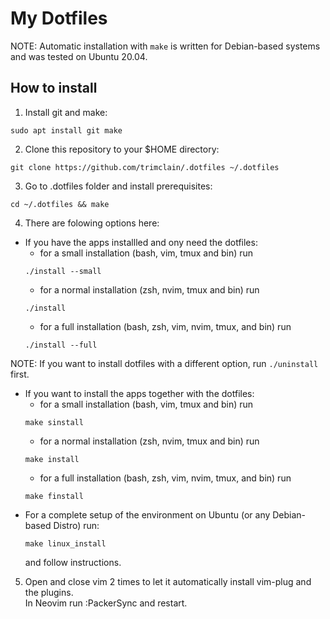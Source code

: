 # My Dotfiles

NOTE: Automatic installation with `make` is written for Debian-based systems and was tested on Ubuntu 20.04.

## How to install

1. Install git and make:
```
sudo apt install git make
```
2. Clone this repository to your $HOME directory:
```
git clone https://github.com/trimclain/.dotfiles ~/.dotfiles
```
3. Go to .dotfiles folder and install prerequisites:
```
cd ~/.dotfiles && make
```
4. There are folowing options here:
- If you have the apps installled and ony need the dotfiles:
    - for a small installation (bash, vim, tmux and bin) run
    ```
    ./install --small
    ```
    - for a normal installation (zsh, nvim, tmux and bin) run
    ```
    ./install
    ```
    - for a full installation (bash, zsh, vim, nvim, tmux, and bin) run
    ```
    ./install --full
    ```
NOTE: If you want to install dotfiles with a different option, run `./uninstall` first.
- If you want to install the apps together with the dotfiles:
    - for a small installation (bash, vim, tmux and bin) run
    ```
    make sinstall
    ```
    - for a normal installation (zsh, nvim, tmux and bin) run
    ```
    make install
    ```
    - for a full installation (bash, zsh, vim, nvim, tmux, and bin) run
    ```
    make finstall
    ```
- For a complete setup of the environment on Ubuntu (or any Debian-based Distro) run:
    ```
    make linux_install
    ```
    and follow instructions.
5. Open and close vim 2 times to let it automatically install vim-plug and the plugins. <br>
   In Neovim run :PackerSync and restart.
